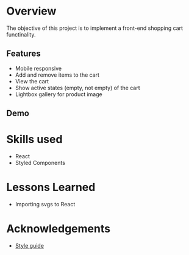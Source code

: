 # Overview
The objective of this project is to implement a front-end shopping cart functinality. 

## Features
- Mobile responsive
- Add and remove items to the cart 
- View the cart 
- Show active states (empty, not empty) of the cart 
- Lightbox gallery for product image
## Demo

# Skills used
- React
- Styled Components

# Lessons Learned
- Importing svgs to React

# Acknowledgements
- [Style guide](https://www.frontendmentor.io/challenges/ecommerce-product-page-UPsZ9MJp6)